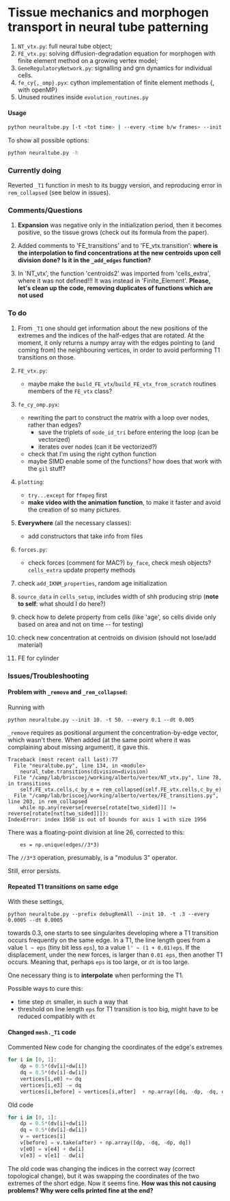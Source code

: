 # Tissue mechanics and morphogen transport in neural tube patterning

1. `NT_vtx.py`: full neural tube object;
2. `FE_vtx.py`: solving diffusion-degradation equation for morphogen with finite element method on a growing vertex model;
3. `GeneRegulatoryNetwork.py`: signalling and grn dynamics for individual cells.
4. `fe_cy{,_omp}.pyx`: cython implementation of finite element methods {, with openMP} 
5. Unused routines inside `evolution_routines.py`

#### Usage

```bash
python neuraltube.py [-t <tot time> | --every <time b/w frames> --init <initialization time --dt <time step>]
```

To show all possible options:
```bash
python neuraltube.py -h
```

### Currently doing

Reverted `_T1` function in mesh to its buggy version, and reproducing error in `rem_collapsed` (see below in issues).


### Comments/Questions

1. **Expansion** was negative only in the initialization period, then it becomes positive, so the tissue grows (check out its formula from the paper).

2. Added comments to 'FE_transitions' and to 'FE_vtx.transition': **where is the interpolation to find concentrations at the new centroids upon cell division done? Is it in the `_add_edges` function?**

3. In 'NT_vtx', the function 'centroids2' was imported from 'cells_extra', where it was not defined!!! It was instead in 'Finite_Element'. **Please, let's clean up the code, removing duplicates of functions which are not used**



### To do

1. From `_T1` one should get information about the new positions of the extremes and the indices of the half-edges that are rotated. At the moment, it only returns a numpy array with the edges pointing to (and coming from) the neighbouring vertices, in order to avoid performing T1 transitions on those.

1. `FE_vtx.py`:
	- maybe make the `build_FE_vtx`/`build_FE_vtx_from_scratch` routines members of the `FE_vtx` class?

2. `fe_cy_omp.pyx`:
	- rewriting the part to construct the matrix with a loop over nodes, rather than edges?
		- save the triplets of `node_id_tri` before entering the loop (can be vectorized)
		- iterates over nodes (can it be vectorized?)
	- check that I'm using the right cython function
	- maybe SIMD enable some of the functions? how does that work with the `gil` stuff?

3. `plotting`:
	- `try...except` for `ffmpeg` first
	- **make video with the animation function**, to make it faster and avoid the creation of so many pictures.

6. **Everywhere** (all the necessary classes):
	- add constructors that take info from files

1. `forces.py`:
	- check forces (comment for MAC?) `by_face`, check mesh objects? `cells_extra` update property methods

3. check `add_IKNM_properties`, random age initialization

5. `source_data` in `cells_setup`, includes width of shh producing strip (**note to self**: what should I do here?)

6. check how to delete property from cells (like 'age', so cells divide only based on area and not on time -- for testing)

7. check new concentration at centroids on division (should not lose/add material)

8. FE for cylinder


### Issues/Troubleshooting

#### Problem with `_remove` and `_rem_collapsed`:

Running with
```
python neuraltube.py --init 10. -t 50. --every 0.1 --dt 0.005
```

`_remove` requires as positional argument the concentration-by-edge vector, which wasn't there. When added (at the same point where it was complaining about missing argument), it gave this.
```
Traceback (most recent call last):77
  File "neuraltube.py", line 134, in <module>
    neural_tube.transitions(division=division)
  File "/camp/lab/briscoej/working/alberto/vertex/NT_vtx.py", line 78, in transitions
    self.FE_vtx.cells,c_by_e = rem_collapsed(self.FE_vtx.cells,c_by_e)
  File "/camp/lab/briscoej/working/alberto/vertex/FE_transitions.py", line 203, in rem_collapsed
    while np.any(reverse[reverse[rotate[two_sided]]] != reverse[rotate[nxt[two_sided]]]):
IndexError: index 1958 is out of bounds for axis 1 with size 1956
```
There was a floating-point division at line 26, corrected to this:
```
    es = np.unique(edges//3*3)
```
The `//3*3` operation, presumably, is a "modulus 3" operator.

Still, error persists.


#### Repeated T1 transitions on same edge

With these settings,
```
python neuraltube.py --prefix debugRemAll --init 10. -t .3 --every 0.0005 --dt 0.0005
```
towards 0.3, one starts to see singularites developing where a T1 transition occurs frequently on the same edge.
In a T1, the line length goes from a value `l ~ eps` (tiny bit less `eps`), to a value `l' ~ (1 + 0.01)eps`. If the displacement, under the new forces, is larger than `0.01 eps`, then another T1 occurs.
Meaning that, perhaps `eps` is too large, or `dt` is too large.

One necessary thing is to **interpolate** when performing the T1.

Possible ways to cure this:
- time step `dt` smaller, in such a way that
- threshold on line length `eps` for T1 transition is too big, might have to be reduced compatibly with `dt`


#### Changed `mesh._T1` code

Commented 
New code for changing the coordinates of the edge's extremes
```python
for i in [0, 1]:
    dp = 0.5*(dv[i]+dw[i])
    dq = 0.5*(dv[i]-dw[i])
    vertices[i,e0] += dq
    vertices[i,e3] -= dq
    vertices[i,before] = vertices[i,after]  + np.array([dq, -dp, -dq, dp])
```

Old code
```python
for i in [0, 1]:
    dp = 0.5*(dv[i]+dw[i])
    dq = 0.5*(dv[i]-dw[i])
    v = vertices[i]
    v[before] = v.take(after) + np.array([dp, -dq, -dp, dq])
    v[e0] = v[e4] + dw[i]
    v[e3] = v[e1] - dw[i]
```

The old code was changing the indices in the correct way (correct topological change), but it was swapping the coordinates of the two extremes of the short edge. Now it seems fine. **How was this not causing problems? Why were cells printed fine at the end?**